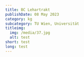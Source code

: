 ```yaml
---
title: BC Lehartrakt
publishDate: 08 May 2023
category: kg
subcategory: TU Wien, Universität
titleimg:
  img: /media/37.jpg
  alt: test
short: test
long: test
---
```


